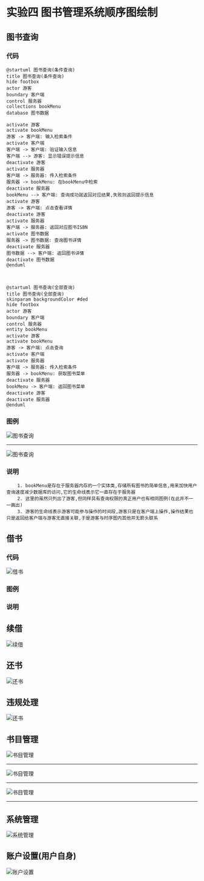 # 实验四 图书管理系统顺序图绘制
## 图书查询
### 代码
~~~
@startuml 图书查询(条件查询)
title 图书查询(条件查询)
hide footbox
actor 游客
boundary 客户端
control 服务器
collections bookMenu
database 图书数据

activate 游客
activate bookMenu
游客 -> 客户端: 输入检索条件
activate 客户端
客户端 -> 客户端: 验证输入信息
客户端 --> 游客: 显示错误提示信息
deactivate 游客
activate 服务器
客户端 -> 服务器: 传入检索条件
服务器 -> bookMenu: 在bookMenu中检索
deactivate 服务器
bookMenu --> 客户端: 查询成功就返回对应结果,失败则返回提示信息
activate 游客
游客 -> 客户端: 点击查看详情
deactivate 游客
activate 服务器
客户端 -> 服务器: 返回对应图书ISBN
activate 图书数据
服务器 -> 图书数据: 查询图书详情
deactivate 服务器
图书数据 --> 客户端: 返回图书详情
deactivate 图书数据
@enduml



@startuml 图书查询(全部查询)
title 图书查询(全部查询)
skinparam backgroundColor #ded
hide footbox
actor 游客
boundary 客户端
control 服务器
entity bookMenu
activate 游客
activate bookMenu
游客 -> 客户端: 点击查询
activate 客户端
activate 服务器
客户端 -> 服务器: 传入检索条件
服务器 -> bookMenu: 获取图书菜单
deactivate 服务器
bookMenu -> 客户端: 返回图书菜单
deactivate 游客
deactivate 服务器
@enduml
~~~

### 图例
![图书查询](../out/test4/uaseCase/图书查询(全部查询).png)
<hr>

![图书查询](../out/test4/uaseCase/图书查询(条件查询).png)
### 说明
~~~
    1. bookMenu是存在于服务器内存的一个实体类,存储所有图书的简单信息,用来加快用户查询速度减少数据库的访问,它的生命线表示它一直存在于服务器
    2. 这里的虽然只列出了游客,但同样具有查询权限的真正用户也有相同图例(在此并不一一画出)
    3. 游客的生命线表示游客可能参与操作的时间段,游客只是在客户端上操作,操作结果也只是返回给客户端与游客无直接关联,于是游客与时序图内其他并无箭头联系
~~~

## 借书
### 代码
![借书](../out/test4/uaseCase/借书.png)
### 图例

### 说明

## 续借

![续借](../out/test4/uaseCase/续借.png)
## 还书
![还书](../out/test4/uaseCase/还书.png)
## 违规处理
![还书](../out/test4/uaseCase/还书.png)
## 书目管理
![书目管理](../out/test4/uaseCase/书目管理(增加图书).png)<hr>
![书目管理](../out/test4/uaseCase/书目管理(修改图书).png)<hr>
![书目管理](../out/test4/uaseCase/书目管理(删除图书).png)<hr>
## 系统管理
![系统管理](../out/test4/uaseCase/系统管理.png)
## 账户设置(用户自身)
![账户设置](../out/test4/uaseCase/账户设置(用户自身).png)